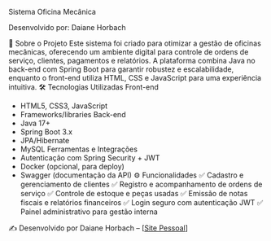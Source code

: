  Sistema Oficina Mecânica
 
Desenvolvido por: Daiane Horbach

📌 Sobre o Projeto
Este sistema foi criado para otimizar a gestão de oficinas mecânicas, oferecendo um ambiente digital para controle de ordens de serviço, clientes, pagamentos e relatórios. A plataforma combina Java no back-end com Spring Boot para garantir robustez e escalabilidade, enquanto o front-end utiliza HTML, CSS e JavaScript para uma experiência intuitiva.
🛠 Tecnologias Utilizadas
Front-end
- HTML5, CSS3, JavaScript
- Frameworks/libraries
Back-end
- Java 17+
- Spring Boot 3.x
- JPA/Hibernate
- MySQL
Ferramentas e Integrações
- Autenticação com Spring Security + JWT
- Docker (opcional, para deploy)
- Swagger (documentação da API)
⚙️ Funcionalidades
✅ Cadastro e gerenciamento de clientes
✅ Registro e acompanhamento de ordens de serviço
✅ Controle de estoque e peças usadas
✅ Emissão de notas fiscais e relatórios financeiros
✅ Login seguro com autenticação JWT
✅ Painel administrativo para gestão interna

✍️ Desenvolvido por
Daiane Horbach – [[Site Pessoal](https://daianehorbachdev.netlify.app/)]
